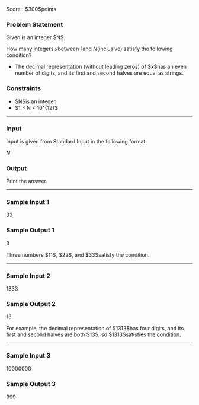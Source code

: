 
<div>

<span>

<span>

<p>
Score : $300$points
</p>

<div>

<section>

### **Problem Statement**

<p>
Given is an integer $N$.

How many integers $x$between $1$and $N$(inclusive) satisfy the following condition?
</p>

<ul>

<li>
The decimal representation (without leading zeros) of $x$has an even number of digits, and its first and second halves are equal as strings.
</li>

</ul>

</section>

</div>

<div>

<section>

### **Constraints**

<ul>

<li>
$N$is an integer.
</li>

<li>
$1 ≤ N < 10^{12}$
</li>

</ul>

</section>

</div>

---

<div>

<div>

<section>

### **Input**

<p>
Input is given from Standard Input in the following format:
</p>

<div>

$N$
</div>

</section>

</div>

<div>

<section>

### **Output**

<p>
Print the answer.
</p>

</section>

</div>

</div>

---

<div>

<section>

### **Sample Input 1**

<div>

33

</div>

</section>

</div>

<div>

<section>

### **Sample Output 1**

<div>

3

</div>

<p>
Three numbers $11$, $22$, and $33$satisfy the condition.
</p>

</section>

</div>

---

<div>

<section>

### **Sample Input 2**

<div>

1333

</div>

</section>

</div>

<div>

<section>

### **Sample Output 2**

<div>

13

</div>

<p>
For example, the decimal representation of $1313$has four digits, and its first and second halves are both $13$, so $1313$satisfies the condition.
</p>

</section>

</div>

---

<div>

<section>

### **Sample Input 3**

<div>

10000000

</div>

</section>

</div>

<div>

<section>

### **Sample Output 3**

<div>

999

</div>

</section>

</div>

</span>

</span>

</div>
